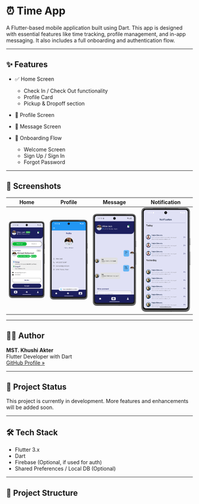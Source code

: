 # ⏰ Time App

A Flutter-based mobile application built using Dart. This app is designed with essential features like time tracking, profile management, and in-app messaging. It also includes a full onboarding and authentication flow.

---

## ✨ Features

- ✅ Home Screen
  - Check In / Check Out functionality
  - Profile Card
  - Pickup & Dropoff section

- 👤 Profile Screen
- 💬 Message Screen
- 🚀 Onboarding Flow
  - Welcome Screen
  - Sign Up / Sign In
  - Forgot Password

---

## 📱 Screenshots

| Home | Profile | Message | Notification |
|------|---------|---------|----------------|
| ![Home](https://github.com/khushiakter10/time_app/blob/main/screenshorts_time_app/Screenshot_20250727_153718.png) | ![Profile](https://github.com/khushiakter10/time_app/blob/main/screenshorts_time_app/Screenshot_20250727_154017.png) | ![Message](https://github.com/khushiakter10/time_app/blob/main/screenshorts_time_app/Screenshot_20250727_154728.png) | ![Auth](https://github.com/khushiakter10/time_app/blob/main/screenshorts_time_app/Screenshot_20250727_154830.png) |

---

## 🧑‍💻 Author

**MST. Khushi Akter**  
Flutter Developer with Dart  
[GitHub Profile »](https://github.com/khushiakter10)

---

## 🚧 Project Status

This project is currently in development. More features and enhancements will be added soon.

---

## 🛠️ Tech Stack

- Flutter 3.x
- Dart
- Firebase (Optional, if used for auth)
- Shared Preferences / Local DB (Optional)

---

## 📂 Project Structure

